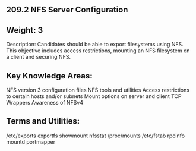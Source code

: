 ## 209.2 NFS Server Configuration

Weight: 3
---------

Description: Candidates should be able to export filesystems using NFS. This objective includes access restrictions, mounting an NFS filesystem on a client and securing NFS.


Key Knowledge Areas:
--------------------

NFS version 3 configuration files
NFS tools and utilities
Access restrictions to certain hosts and/or subnets
Mount options on server and client
TCP Wrappers
Awareness of NFSv4

Terms and Utilities:
--------------------

/etc/exports
exportfs
showmount
nfsstat
/proc/mounts
/etc/fstab
rpcinfo
mountd
portmapper
